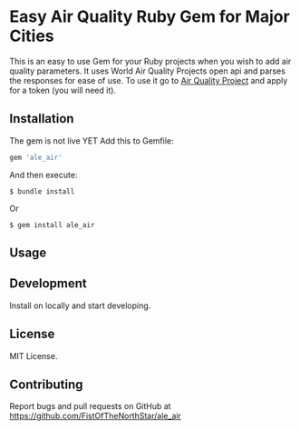 # Easy Air Quality Ruby Gem for Major Cities

This is an easy to use Gem for your Ruby projects when you wish to add air quality parameters. It uses World Air Quality Projects open api and parses the responses for ease of use. To use it go to [Air Quality Project](aqicn.org) and apply for a token (you will need it).

## Installation

The gem is not live YET
Add this to Gemfile:

```ruby
gem 'ale_air'
```

And then execute:

    $ bundle install
 
Or

    $ gem install ale_air

## Usage

## Development

Install on locally and start developing. 

## License

MIT License.

## Contributing

Report bugs and pull requests on GitHub at https://github.com/FistOfTheNorthStar/ale_air 

